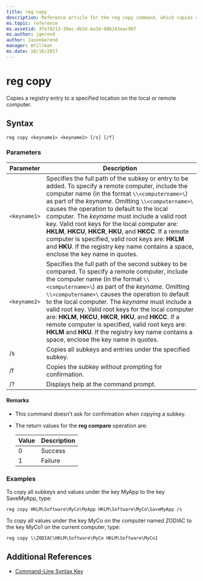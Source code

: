 ```yaml
---
title: reg copy
description: Reference article for the reg copy command, which copies a registry entry to a specified location on the local or remote computer.
ms.topic: reference
ms.assetid: 3fe74213-39ec-4b2d-ba3d-086243eac997
ms.author: jgerend
author: JasonGerend
manager: mtillman
ms.date: 10/16/2017
---
```


# reg copy

Copies a registry entry to a specified location on the local or remote computer.

## Syntax

```
reg copy <keyname1> <keyname2> [/s] [/f]
```

### Parameters

| Parameter | Description |
|--|--|
| `<keyname1>` | Specifies the full path of the subkey or entry to be added. To specify a remote computer, include the computer name (in the format `\\<computername>\`) as part of the *keyname*. Omitting `\\<computername>\` causes the operation to default to the local computer. The *keyname* must include a valid root key. Valid root keys for the local computer are: **HKLM**, **HKCU**, **HKCR**, **HKU**, and **HKCC**. If a remote computer is specified, valid root keys are: **HKLM** and **HKU**. If the registry key name contains a space, enclose the key name in quotes. |
| `<keyname2>` | Specifies the full path of the second subkey to be compared. To specify a remote computer, include the computer name (in the format `\\<computername>\`) as part of the *keyname*. Omitting `\\<computername>\` causes the operation to default to the local computer. The *keyname* must include a valid root key. Valid root keys for the local computer are: **HKLM**, **HKCU**, **HKCR**, **HKU**, and **HKCC**. If a remote computer is specified, valid root keys are: **HKLM** and **HKU**. If the registry key name contains a space, enclose the key name in quotes. |
| /s | Copies all subkeys and entries under the specified subkey. |
| /f | Copies the subkey without prompting for confirmation. |
| /? | Displays help at the command prompt. |

#### Remarks

- This command doesn't ask for confirmation when copying a subkey.

- The return values for the **reg compare** operation are:

    | Value | Description |
    |--|--|
    | 0 | Success |
    | 1 | Failure |

### Examples

To copy all subkeys and values under the key MyApp to the key SaveMyApp, type:

```
reg copy HKLM\Software\MyCo\MyApp HKLM\Software\MyCo\SaveMyApp /s
```

To copy all values under the key MyCo on the computer named ZODIAC to the key MyCo1 on the current computer, type:

```
reg copy \\ZODIAC\HKLM\Software\MyCo HKLM\Software\MyCo1
```

## Additional References

- [Command-Line Syntax Key](command-line-syntax-key.md)
